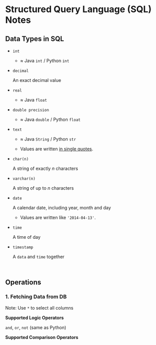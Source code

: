 # Structured Query Language (SQL) Notes

## Data Types in SQL

* `int`

  * $\approx$ Java `int` / Python `int`

* `decimal`

  An exact decimal value

* `real`

  * $\approx$ Java `float`

* `double precision`

  * $\approx$ Java `double` / Python `float`

* `text`

  * $\approx$ Java `String` / Python `str`

  * Values are written <u>in single quotes</u>.

* `char(n)`

  A string of exactly *n* characters

* `varchar(n)`

  A string of up to *n* characters

* `date`

  A calendar date, including year, month and day

  * Values are written like `'2014-04-13'`.

* `time`

  A time of day

* `timestamp`

  A `data` and `time` together

<br>

## Operations

### 1. Fetching Data from DB

Note: Use `*` to select all columns

**Supported Logic Operators**

`and`, `or`, `not` (same as Python)

**Supported Comparison Operators**

